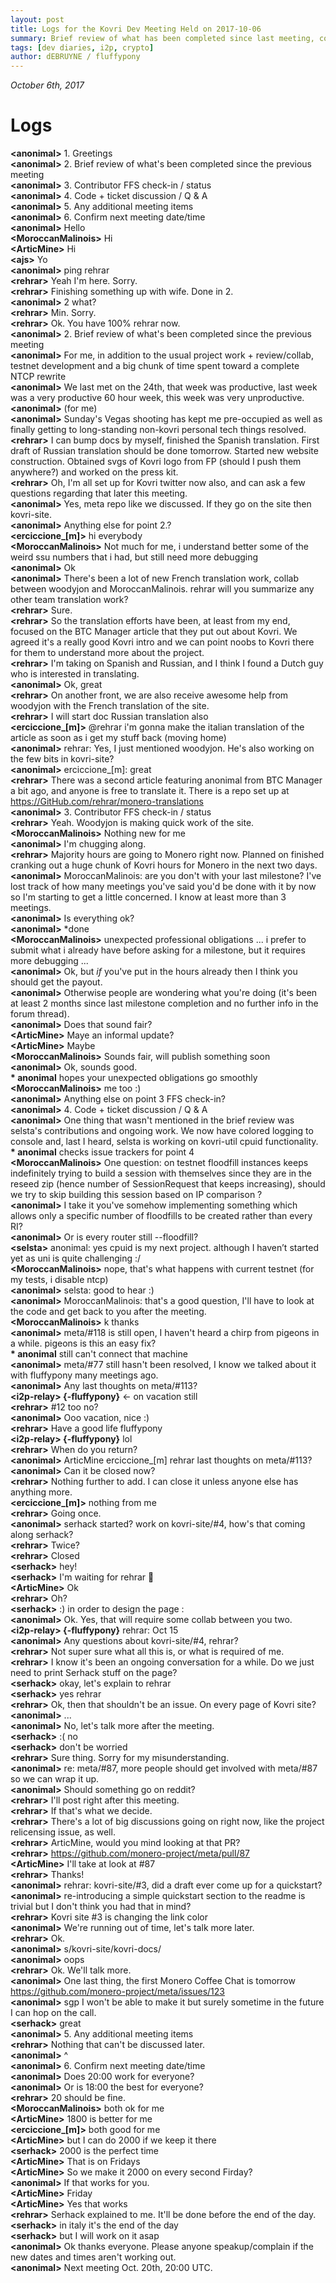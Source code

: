 ```yaml
---
layout: post
title: Logs for the Kovri Dev Meeting Held on 2017-10-06
summary: Brief review of what has been completed since last meeting, contributor FFS check-in / status, and code & open tickets discussion
tags: [dev diaries, i2p, crypto]
author: dEBRUYNE / fluffypony
---
```


*October 6th, 2017*  

# Logs  

**\<anonimal>** 1. Greetings  
**\<anonimal>** 2. Brief review of what's been completed since the previous meeting  
**\<anonimal>** 3. Contributor FFS check-in / status  
**\<anonimal>** 4. Code + ticket discussion / Q & A  
**\<anonimal>** 5. Any additional meeting items  
**\<anonimal>** 6. Confirm next meeting date/time  
**\<anonimal>** Hello  
**\<MoroccanMalinois>** Hi  
**\<ArticMine>** Hi  
**\<ajs>** Yo  
**\<anonimal>** ping rehrar  
**\<rehrar>** Yeah I'm here. Sorry.  
**\<rehrar>** Finishing something up with wife. Done in 2.  
**\<anonimal>** 2 what?  
**\<rehrar>** Min. Sorry.  
**\<rehrar>** Ok. You have 100% rehrar now.  
**\<anonimal>** 2. Brief review of what's been completed since the previous meeting  
**\<anonimal>** For me, in addition to the usual project work + review/collab, testnet development and a big chunk of time spent toward a complete NTCP rewrite  
**\<anonimal>** We last met on the 24th, that week was productive, last week was a very productive 60 hour week, this week was very unproductive.  
**\<anonimal>** (for me)  
**\<anonimal>** Sunday's Vegas shooting has kept me pre-occupied as well as finally getting to long-standing non-kovri personal tech things resolved.  
**\<rehrar>** I can bump docs by myself, finished the Spanish translation. First draft of Russian translation should be done tomorrow. Started new website construction. Obtained svgs of Kovri logo from FP (should I push them anywhere?) and worked on the press kit.  
**\<rehrar>** Oh, I'm all set up for Kovri twitter now also, and can ask a few questions regarding that later this meeting.  
**\<anonimal>** Yes, meta repo like we discussed. If they go on the site then kovri-site.  
**\<anonimal>** Anything else for point 2.?  
**\<erciccione\_[m]>** hi everybody  
**\<MoroccanMalinois>** Not much for me, i understand better some of the weird ssu numbers that i had, but still need more debugging  
**\<anonimal>** Ok  
**\<anonimal>** There's been a lot of new French translation work, collab between woodyjon and MoroccanMalinois. rehrar will you summarize any other team translation work?  
**\<rehrar>** Sure.  
**\<rehrar>** So the translation efforts have been, at least from my end, focused on the BTC Manager article that they put out about Kovri. We agreed it's a really good Kovri intro and we can point noobs to Kovri there for them to understand more about the project.  
**\<rehrar>** I'm taking on Spanish and Russian, and I think I found a Dutch guy who is interested in translating.  
**\<anonimal>** Ok, great  
**\<rehrar>** On another front, we are also receive awesome help from woodyjon with the French translation of the site.  
**\<rehrar>** I will start doc Russian translation also  
**\<erciccione\_[m]>** @rehrar i'm gonna make the italian translation of the article as soon as i get my stuff back (moving home)  
**\<anonimal>** rehrar: Yes, I just mentioned woodyjon. He's also working on the few bits in kovri-site?  
**\<anonimal>** erciccione\_[m]: great  
**\<rehrar>** There was a second article featuring anonimal from BTC Manager a bit ago, and anyone is free to translate it. There is a repo set up at https://GitHub.com/rehrar/monero-translations  
**\<anonimal>** 3. Contributor FFS check-in / status  
**\<rehrar>** Yeah. Woodyjon is making quick work of the site.  
**\<MoroccanMalinois>** Nothing new for me  
**\<anonimal>** I'm chugging along.  
**\<rehrar>** Majority hours are going to Monero right now. Planned on finished cranking out a huge chunk of Kovri hours for Monero in the next two days.  
**\<anonimal>** MoroccanMalinois: are you don't with your last milestone? I've lost track of how many meetings you've said you'd be done with it by now so I'm starting to get a little concerned. I know at least more than 3 meetings.  
**\<anonimal>** Is everything ok?  
**\<anonimal>** \*done  
**\<MoroccanMalinois>** unexpected professional obligations ... i prefer to submit what i already have before asking for a milestone, but it requires more debugging ...  
**\<anonimal>** Ok, but *if* you've put in the hours already then I think you should get the payout.  
**\<anonimal>** Otherwise people are wondering what you're doing (it's been at least 2 months since last milestone completion and no further info in the forum thread).  
**\<anonimal>** Does that sound fair?  
**\<ArticMine>** Maye an informal update?  
**\<ArticMine>** Maybe  
**\<MoroccanMalinois>** Sounds fair, will publish something soon  
**\<anonimal>** Ok, sounds good.  
**\* anonimal** hopes your unexpected obligations go smoothly  
**\<MoroccanMalinois>** me too :)  
**\<anonimal>** Anything else on point 3 FFS check-in?  
**\<anonimal>** 4. Code + ticket discussion / Q & A  
**\<anonimal>** One thing that wasn't mentioned in the brief review was selsta's contributions and ongoing work. We now have colored logging to console and, last I heard, selsta is working on kovri-util cpuid functionality.  
**\* anonimal** checks issue trackers for point 4  
**\<MoroccanMalinois>** One question: on testnet floodfill instances keeps indefinitely trying to build a session with themselves since they are in the reseed zip (hence number of SessionRequest that keeps increasing), should we try to skip building this session based on IP comparison ?  
**\<anonimal>** I take it you've somehow implementing something which allows only a specific number of floodfills to be created rather than every RI?  
**\<anonimal>** Or is every router still --floodfill?  
**\<selsta>** anonimal: yes cpuid is my next project. although I haven’t started yet as uni is quite challenging :/  
**\<MoroccanMalinois>** nope, that's what happens with current testnet (for my tests, i disable ntcp)  
**\<anonimal>** selsta: good to hear :)  
**\<anonimal>** MoroccanMalinois: that's a good question, I'll have to look at the code and get back to you after the meeting.  
**\<MoroccanMalinois>** k thanks  
**\<anonimal>** meta/#118 is still open, I haven't heard a chirp from pigeons in a while. pigeons is this an easy fix?  
**\* anonimal** still can't connect that machine  
**\<anonimal>** meta/#77 still hasn't been resolved, I know we talked about it with fluffypony many meetings ago.  
**\<anonimal>** Any last thoughts on meta/#113?  
**\<i2p-relay> {-fluffypony}** \<- on vacation still  
**\<rehrar>** #12 too no?  
**\<anonimal>** Ooo vacation, nice :)  
**\<rehrar>** Have a good life fluffypony  
**\<i2p-relay> {-fluffypony}** lol  
**\<rehrar>** When do you return?  
**\<anonimal>** ArticMine erciccione\_[m] rehrar last thoughts on meta/#113?  
**\<anonimal>** Can it be closed now?  
**\<rehrar>** Nothing further to add. I can close it unless anyone else has anything more.  
**\<erciccione\_[m]>** nothing from me  
**\<rehrar>** Going once.  
**\<anonimal>** serhack started? work on kovri-site/#4, how's that coming along serhack?  
**\<rehrar>** Twice?  
**\<rehrar>** Closed  
**\<serhack>** hey!  
**\<serhack>** I'm waiting for rehrar :slightly_smiling_face:  
**\<ArticMine>** Ok  
**\<rehrar>** Oh?  
**\<serhack>** :) in order to design the page :  
**\<anonimal>** Ok. Yes, that will require some collab between you two.  
**\<i2p-relay> {-fluffypony}** rehrar: Oct 15  
**\<anonimal>** Any questions about kovri-site/#4, rehrar?  
**\<rehrar>** Not super sure what all this is, or what is required of me.  
**\<rehrar>** I know it's been an ongoing conversation for a while. Do we just need to print Serhack stuff on the page?  
**\<serhack>** okay, let's explain to rehrar   
**\<serhack>** yes rehrar  
**\<rehrar>** Ok, then that shouldn't be an issue. On every page of Kovri site?  
**\<anonimal>** ...  
**\<anonimal>** No, let's talk more after the meeting.  
**\<serhack>** :( no  
**\<serhack>** don't be worried  
**\<rehrar>** Sure thing. Sorry for my misunderstanding.  
**\<anonimal>** re: meta/#87, more people should get involved with meta/#87 so we can wrap it up.  
**\<anonimal>** Should something go on reddit?  
**\<rehrar>** I'll post right after this meeting.  
**\<rehrar>** If that's what we decide.  
**\<rehrar>** There's a lot of big discussions going on right now, like the project relicensing issue, as well.  
**\<rehrar>** ArticMine, would you mind looking at that PR?  
**\<rehrar>** https://github.com/monero-project/meta/pull/87  
**\<ArticMine>** I'll take at look at #87  
**\<rehrar>** Thanks!  
**\<anonimal>** rehrar: kovri-site/#3, did a draft ever come up for a quickstart?  
**\<anonimal>** re-introducing a simple quickstart section to the readme is trivial but I don't think you had that in mind?  
**\<rehrar>** Kovri site #3 is changing the link color  
**\<anonimal>** We're running out of time, let's talk more later.  
**\<rehrar>** Ok.  
**\<anonimal>** s/kovri-site/kovri-docs/  
**\<anonimal>** oops  
**\<rehrar>** Ok. We'll talk more.  
**\<anonimal>** One last thing, the first Monero Coffee Chat is tomorrow https://github.com/monero-project/meta/issues/123  
**\<anonimal>** sgp I won't be able to make it but surely sometime in the future I can hop on the call.  
**\<serhack>** great  
**\<anonimal>** 5. Any additional meeting items  
**\<rehrar>** Nothing that can't be discussed later.  
**\<anonimal>** ^  
**\<anonimal>** 6. Confirm next meeting date/time  
**\<anonimal>** Does 20:00 work for everyone?  
**\<anonimal>** Or is 18:00 the best for everyone?  
**\<rehrar>** 20 should be fine.  
**\<MoroccanMalinois>** both ok for me  
**\<ArticMine>** 1800 is better for me  
**\<erciccione\_[m]>** both good for me  
**\<ArticMine>** but I can do 2000 if we keep it there  
**\<serhack>** 2000 is the perfect time  
**\<ArticMine>** That is on Fridays  
**\<ArticMine>** So we make it 2000 on every second Firday?  
**\<anonimal>** If that works for you.  
**\<ArticMine>** Friday  
**\<ArticMine>** Yes that works  
**\<rehrar>** Serhack explained to me. It'll be done before the end of the day.  
**\<serhack>** in italy it's the end of the day  
**\<serhack>** but I will work on it asap  
**\<anonimal>** Ok thanks everyone. Please anyone speakup/complain if the new dates and times aren't working out.  
**\<anonimal>** Next meeting Oct. 20th, 20:00 UTC.  